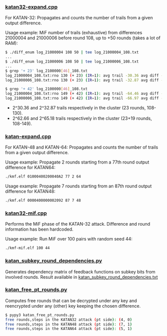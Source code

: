 ### [katan32-expand.cpp](./katan32-expand.cpp)
For KATAN-32: Propagates and counts the number of trails from a given output difference.

Usage example: MiF number of trails (exhaustive) from differences 21000004 and 21000006 before round 108, up to +50 rounds (takes a lot of RAM):

```bash
$ ./diff_enum log_21000004 108 50 | tee log_21000004_108.txt
...
$ ./diff_enum log_21000006 108 50 | tee log_21000006_108.txt
...
$ grep '+ 23' log_2100000[46]_108.txt
log_21000004_108.txt:rno 130 (+ 23) (IR=1): avg trail -30.36 avg diff -27.59 (avg trail wt / round  -1.32) (round wt  -1.81) max trails   4.58
log_21000006_108.txt:rno 130 (+ 23) (IR=1): avg trail -32.87 avg diff -29.04 (avg trail wt / round  -1.43) (round wt  -1.80) max trails   5.86

$ grep '+ 42' log_2100000[46]_108.txt
log_21000004_108.txt:rno 149 (+ 42) (IR=1): avg trail -64.46 avg diff -32.00 (avg trail wt / round  -1.53) (round wt  -1.79) max trails  34.22
log_21000006_108.txt:rno 149 (+ 42) (IR=1): avg trail -66.97 avg diff -32.00 (avg trail wt / round  -1.59) (round wt  -1.79) max trails  36.73
````

- 2^30.36 and 2^32.87 trails respectively in the cluster (23 rounds, 108-130).
- 2^62.66 and 2^65.18 trails respectively in the cluster (23+19 rounds, 108-149).


### [katan-expand.cpp](./katan-expand.cpp)
For KATAN-48 and KATAN-64: Propagates and counts the number of trails from a given output difference.

Usage example: Propagate 2 rounds starting from a 77th round output difference for KATAN64:

```bash
./kmf.elf 01000400200040A2 77 2 64
```
Usage example: Propagate 7 rounds starting from an 87th round output difference for KATAN48:

```bash
./kmf.elf 0000400000002092 87 7 48
```


### [katan32-mif.cpp](./katan32-mif.cpp)
Performs the MiF phase of the KATAN-32 attack. Difference and round information has been hardcoded. 

Usage example: Run MiF over 100 pairs with random seed 44:
```bash
./kmf-mif.elf 100 44
```


### [katan_subkey_round_dependencies.py](./katan_subkey_round_dependencies.py)

Generates dependency matrix of feedback functions on subkey bits from involved rounds. Result available in [katan_subkey_round_dependencies.txt](./katan_subkey_round_dependencies.txt)



### [katan_free_pt_rounds.py](./katan_free_pt_rounds.py)

Computes free rounds that can be decrypted under any key and reencrypted under any (other) key keeping the chosen difference.

```bash
$ pypy3 katan_free_pt_rounds.py
free rounds,steps in the KATAN32 attack (pt side): (4, 0)
free rounds,steps in the KATAN48 attack (pt side): (7, 1)
free rounds,steps in the KATAN64 attack (pt side): (5, 1)
````